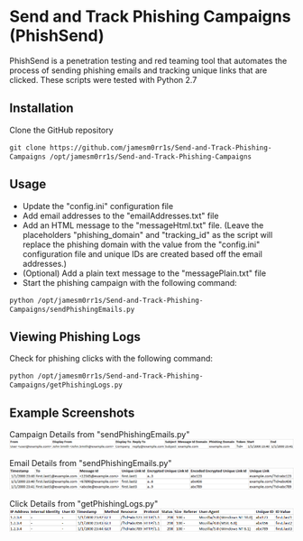 # Send and Track Phishing Campaigns (PhishSend)

PhishSend is a penetration testing and red teaming tool that automates the process of sending phishing emails and tracking unique links that are clicked. These scripts were tested with Python 2.7

## Installation

Clone the GitHub repository
```
git clone https://github.com/jamesm0rr1s/Send-and-Track-Phishing-Campaigns /opt/jamesm0rr1s/Send-and-Track-Phishing-Campaigns
```

## Usage

 - Update the "config.ini" configuration file
 - Add email addresses to the "emailAddresses.txt" file
 - Add an HTML message to the "messageHtml.txt" file. (Leave the placeholders "phishing_domain" and "tracking_id" as the script will replace the phishing domain with the value from the "config.ini" configuration file and unique IDs are created based off the email addresses.)
 - (Optional) Add a plain text message to the "messagePlain.txt" file
 - Start the phishing campaign with the following command:
```
python /opt/jamesm0rr1s/Send-and-Track-Phishing-Campaigns/sendPhishingEmails.py
```

## Viewing Phishing Logs

Check for phishing clicks with the following command:
```
python /opt/jamesm0rr1s/Send-and-Track-Phishing-Campaigns/getPhishingLogs.py
```

## Example Screenshots

Campaign Details from "sendPhishingEmails.py"
![ExampleOutput-sendPhishingEmails.py](screenshot1.png?raw=true "ExampleOutput-sendPhishingEmails.py")

Email Details from "sendPhishingEmails.py"
![ExampleOutput-sendPhishingEmails.py](screenshot2.png?raw=true "ExampleOutput-sendPhishingEmails.py")

Click Details from "getPhishingLogs.py"
![ExampleOutput-getPhishingLogs.py](screenshot3.png?raw=true "ExampleOutput-getPhishingLogs.py")
